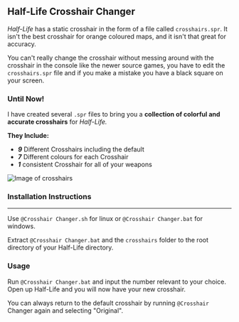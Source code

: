 ## Half-Life Crosshair Changer ##

*Half-Life* has a static crosshair in the form of a file called `crosshairs.spr`.
It isn't the best crosshair for orange coloured maps, and it isn't that great for accuracy.

You can't really change the crosshair without messing around with the crosshair in the console like the newer source games, you have to edit the `crosshairs.spr` file and if you make a mistake you have a black square on your screen.

### Until Now! ###

I have created several `.spr` files to bring you a **collection of colorful and accurate crosshairs** for *Half-Life.*

**They Include:**

- ***9*** Different Crosshairs including the default
- ***7*** Different colours for each Crosshair
- ***1*** consistent Crosshair for all of your weapons

![Image of crosshairs](http://i.imgur.com/QJJcbo0.png)

### Installation Instructions ###

----------
Use `@Crosshair Changer.sh` for linux or `@Crosshair Changer.bat` for windows.

Extract `@Crosshair Changer.bat` and the `crosshairs` folder to the root directory of your Half-Life directory.

### Usage ###

Run `@Crosshair Changer.bat` and input the number relevant to your choice. Open up Half-Life and you will now have your new crosshair.

You can always return to the default crosshair by running `@Crosshair` Changer again and selecting "Original".
